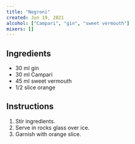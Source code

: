 ```yaml
---
title: "Negroni"
created: Jun 19, 2021
alcohol: ["Campari", "gin", "sweet vermouth"]
mixers: []
---
```


## Ingredients

- 30 ml gin
- 30 ml Campari
- 45 ml sweet vermouth
- 1/2 slice orange

## Instructions

1. Stir ingredients.
2. Serve in rocks glass over ice.
3. Garnish with orange slice.
